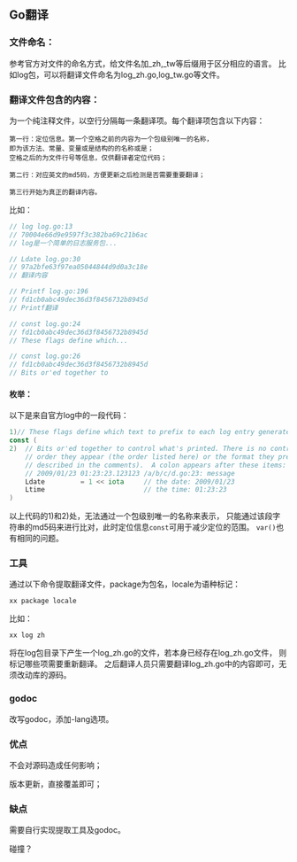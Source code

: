 ## Go翻译

### 文件命名：
参考官方对文件的命名方式，给文件名加_zh,_tw等后缀用于区分相应的语言。
比如log包，可以将翻译文件命名为log_zh.go,log_tw.go等文件。

### 翻译文件包含的内容：
为一个纯注释文件，以空行分隔每一条翻译项。每个翻译项包含以下内容：

    第一行：定位信息。第一个空格之前的内容为一个包级别唯一的名称，
    即为该方法、常量、变量或是结构的的名称或是；
    空格之后的为文件行号等信息，仅供翻译者定位代码；

    第二行：对应英文的md5码，方便更新之后检测是否需要重要翻译；

    第三行开始为真正的翻译内容。
比如：

```go
// log log.go:13
// 70004e66d9e9597f3c382ba69c21b6ac
// log是一个简单的日志服务包...

// Ldate log.go:30
// 97a2bfe63f97ea05044844d9d0a3c18e
// 翻译内容

// Printf log.go:196
// fd1cb0abc49dec36d3f8456732b8945d
// Printf翻译

// const log.go:24
// fd1cb0abc49dec36d3f8456732b8945d
// These flags define which...

// const log.go:26
// fd1cb0abc49dec36d3f8456732b8945d
// Bits or'ed together to
```

#### 枚举：
以下是来自官方log中的一段代码：
```go
1)// These flags define which text to prefix to each log entry generated by the Logger.
const (
2)  // Bits or'ed together to control what's printed. There is no control over the
	// order they appear (the order listed here) or the format they present (as
	// described in the comments).  A colon appears after these items:
	// 2009/01/23 01:23:23.123123 /a/b/c/d.go:23: message
	Ldate         = 1 << iota     // the date: 2009/01/23
	Ltime                         // the time: 01:23:23
)
```
以上代码的1)和2)处，无法通过一个包级别唯一的名称来表示，
只能通过该段字符串的md5码来进行比对，此时定位信息`const`可用于减少定位的范围。
`var()`也有相同的问题。

### 工具
通过以下命令提取翻译文件，package为包名，locale为语种标记：
```shell
xx package locale
```
比如：
```shell
xx log zh
```
将在log包目录下产生一个log_zh.go的文件，若本身已经存在log_zh.go文件，
则标记哪些项需要重新翻译。
之后翻译人员只需要翻译log_zh.go中的内容即可，无须改动库的源码。

### godoc
改写godoc，添加-lang选项。

### 优点
不会对源码造成任何影响；

版本更新，直接覆盖即可；

### 缺点
需要自行实现提取工具及godoc。

碰撞？
